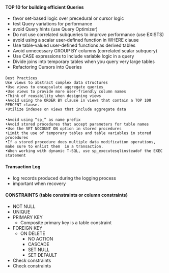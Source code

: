 #### TOP 10 for building efficient Queries
  - favor set-based logic over precedural or cursor logic
  - test Query variations for performance
  - avoid Query hints (use Query Optimizer)
  - Do not use correlated subqueries to improve performance (use EXISTS)
  - avoid using a scalar user-defined function in WHERE clause
  - Use table-valued  user-defined  functions as derived  tables
  - Avoid unnecessary  GROUP BY columns (correlated scalar subquery)
  - Use CASE  expressions to include variable logic in a query
  - Divide  joins into temporary  tables when you query very large tables
  - Refactoring Cursors into Queries


####
    Best Practices
    Use views to abstract complex data structures
    •Use views to encapsulate aggregate queries
    •Use views to provide more user-friendly column names
    •Think of reusability when designing views
    •Avoid using the ORDER BY clause in views that contain a TOP 100 PERCENT clause.
    •Utilize indexes on views that include aggregate data
    
    
#### 
    •Avoid using “sp_” as name prefix
    •Avoid stored procedures that accept parameters for table names
    •Use the SET NOCOUNT ON option in stored procedures
    •Limit the use of temporary tables and table variables in stored procedures
    •If a stored procedure does multiple data modification operations, make sure to enlist them  in a transaction.
    •When working with dynamic T-SQL, use sp_executesqlinsteadof the EXEC statement
    
#### Transaction Log
  - log records produced during the logging process
  - important when recovery
 
#### CONSTRAINTS (table constraints or column constraints)
  - NOT NULL
  - UNIQUE
  - PRIMARY KEY
      - Composite primary key is a table constraint    
  - FOREIGN KEY
      - ON DELETE
          - NO ACTION
          - CASCADE
          - SET NULL
          - SET DEFAULT
  - Check constraints
  - Check constraints
